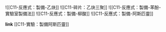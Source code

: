 ![[C11-反應式：製備-乙炔]]
![[C11-碎片：乙炔三聚]]
![[C11-反應式：製備-苯酚-實驗室製備法]]
![[C11-反應式：製備-柳酸]]
![[C11-反應式：製備-阿斯匹靈]]

**link**
[[C11-實驗：製備阿斯匹靈]]